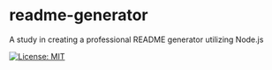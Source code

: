 # readme-generator

A study in creating a professional README generator utilizing Node.js

[![License: MIT](https://img.shields.io/badge/License-MIT-yellow.svg)](https://opensource.org/licenses/MIT)

